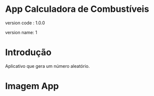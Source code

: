 # App Calculadora de Combustíveis
version code : 1.0.0

version name: 1

# Introdução
Aplicativo que gera um número aleatório.

# Imagem App
